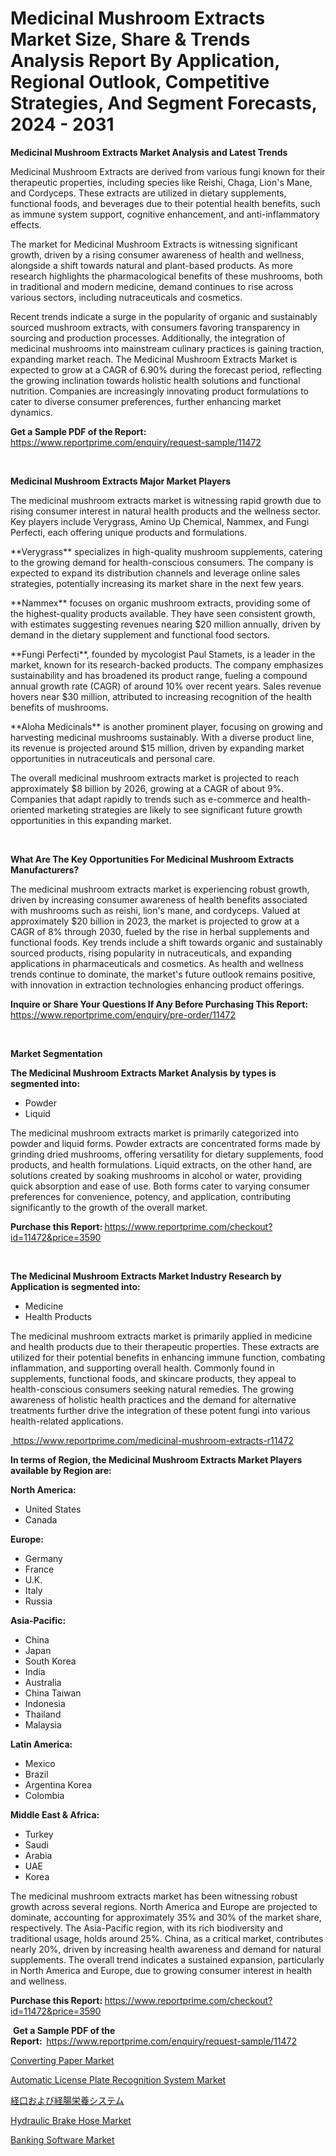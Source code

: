 <p><h1>Medicinal Mushroom Extracts Market Size, Share & Trends Analysis Report By Application, Regional Outlook, Competitive Strategies, And Segment Forecasts, 2024 - 2031</h1></p><p><strong>Medicinal Mushroom Extracts Market Analysis and Latest Trends</strong></p>
<p><p>Medicinal Mushroom Extracts are derived from various fungi known for their therapeutic properties, including species like Reishi, Chaga, Lion's Mane, and Cordyceps. These extracts are utilized in dietary supplements, functional foods, and beverages due to their potential health benefits, such as immune system support, cognitive enhancement, and anti-inflammatory effects.</p><p>The market for Medicinal Mushroom Extracts is witnessing significant growth, driven by a rising consumer awareness of health and wellness, alongside a shift towards natural and plant-based products. As more research highlights the pharmacological benefits of these mushrooms, both in traditional and modern medicine, demand continues to rise across various sectors, including nutraceuticals and cosmetics.</p><p>Recent trends indicate a surge in the popularity of organic and sustainably sourced mushroom extracts, with consumers favoring transparency in sourcing and production processes. Additionally, the integration of medicinal mushrooms into mainstream culinary practices is gaining traction, expanding market reach. The Medicinal Mushroom Extracts Market is expected to grow at a CAGR of 6.90% during the forecast period, reflecting the growing inclination towards holistic health solutions and functional nutrition. Companies are increasingly innovating product formulations to cater to diverse consumer preferences, further enhancing market dynamics.</p></p>
<p><strong>Get a Sample PDF of the Report:&nbsp;</strong> <a href="https://www.reportprime.com/enquiry/request-sample/11472">https://www.reportprime.com/enquiry/request-sample/11472</a></p>
<p>&nbsp;</p>
<p><strong>Medicinal Mushroom Extracts Major Market Players</strong></p>
<p><p>The medicinal mushroom extracts market is witnessing rapid growth due to rising consumer interest in natural health products and the wellness sector. Key players include Verygrass, Amino Up Chemical, Nammex, and Fungi Perfecti, each offering unique products and formulations.</p><p>**Verygrass** specializes in high-quality mushroom supplements, catering to the growing demand for health-conscious consumers. The company is expected to expand its distribution channels and leverage online sales strategies, potentially increasing its market share in the next few years.</p><p>**Nammex** focuses on organic mushroom extracts, providing some of the highest-quality products available. They have seen consistent growth, with estimates suggesting revenues nearing $20 million annually, driven by demand in the dietary supplement and functional food sectors.</p><p>**Fungi Perfecti**, founded by mycologist Paul Stamets, is a leader in the market, known for its research-backed products. The company emphasizes sustainability and has broadened its product range, fueling a compound annual growth rate (CAGR) of around 10% over recent years. Sales revenue hovers near $30 million, attributed to increasing recognition of the health benefits of mushrooms.</p><p>**Aloha Medicinals** is another prominent player, focusing on growing and harvesting medicinal mushrooms sustainably. With a diverse product line, its revenue is projected around $15 million, driven by expanding market opportunities in nutraceuticals and personal care.</p><p>The overall medicinal mushroom extracts market is projected to reach approximately $8 billion by 2026, growing at a CAGR of about 9%. Companies that adapt rapidly to trends such as e-commerce and health-oriented marketing strategies are likely to see significant future growth opportunities in this expanding market.</p></p>
<p>&nbsp;</p>
<p><strong>What Are The Key Opportunities For Medicinal Mushroom Extracts Manufacturers?</strong></p>
<p><p>The medicinal mushroom extracts market is experiencing robust growth, driven by increasing consumer awareness of health benefits associated with mushrooms such as reishi, lion's mane, and cordyceps. Valued at approximately $20 billion in 2023, the market is projected to grow at a CAGR of 8% through 2030, fueled by the rise in herbal supplements and functional foods. Key trends include a shift towards organic and sustainably sourced products, rising popularity in nutraceuticals, and expanding applications in pharmaceuticals and cosmetics. As health and wellness trends continue to dominate, the market's future outlook remains positive, with innovation in extraction technologies enhancing product offerings.</p></p>
<p><strong>Inquire or Share Your Questions If Any Before Purchasing This Report:</strong> <a href="https://www.reportprime.com/enquiry/pre-order/11472">https://www.reportprime.com/enquiry/pre-order/11472</a></p>
<p>&nbsp;</p>
<p><strong>Market Segmentation</strong></p>
<p><strong>The Medicinal Mushroom Extracts Market Analysis by types is segmented into:</strong></p>
<p><ul><li>Powder</li><li>Liquid</li></ul></p>
<p><p>The medicinal mushroom extracts market is primarily categorized into powder and liquid forms. Powder extracts are concentrated forms made by grinding dried mushrooms, offering versatility for dietary supplements, food products, and health formulations. Liquid extracts, on the other hand, are solutions created by soaking mushrooms in alcohol or water, providing quick absorption and ease of use. Both forms cater to varying consumer preferences for convenience, potency, and application, contributing significantly to the growth of the overall market.</p></p>
<p><strong>Purchase this Report:&nbsp;</strong><a href="https://www.reportprime.com/checkout?id=11472&price=3590">https://www.reportprime.com/checkout?id=11472&price=3590</a></p>
<p>&nbsp;</p>
<p><strong>The Medicinal Mushroom Extracts Market Industry Research by Application is segmented into:</strong></p>
<p><ul><li>Medicine</li><li>Health Products</li></ul></p>
<p><p>The medicinal mushroom extracts market is primarily applied in medicine and health products due to their therapeutic properties. These extracts are utilized for their potential benefits in enhancing immune function, combating inflammation, and supporting overall health. Commonly found in supplements, functional foods, and skincare products, they appeal to health-conscious consumers seeking natural remedies. The growing awareness of holistic health practices and the demand for alternative treatments further drive the integration of these potent fungi into various health-related applications.</p></p>
<p><a href="https://www.reportprime.com/medicinal-mushroom-extracts-r11472">&nbsp;https://www.reportprime.com/medicinal-mushroom-extracts-r11472</a></p>
<p><strong>In terms of Region, the Medicinal Mushroom Extracts Market Players available by Region are:</strong></p>
<p>
    <p> <strong> North America: </strong>
        <ul>
            <li>United States</li>
            <li>Canada</li>
        </ul>
        </p> 
    <p> <strong> Europe: </strong>
        <ul>
            <li>Germany</li>
            <li>France</li>
            <li>U.K.</li>
            <li>Italy</li>
            <li>Russia</li>
        </ul>
        </p> 
    <p> <strong> Asia-Pacific: </strong>
        <ul>
            <li>China</li>
            <li>Japan</li>
            <li>South Korea</li>
            <li>India</li>
            <li>Australia</li>
            <li>China Taiwan</li>
            <li>Indonesia</li>
            <li>Thailand</li>
            <li>Malaysia</li>
        </ul>
        </p> 
    <p> <strong> Latin America: </strong>
        <ul>
            <li>Mexico</li>
            <li>Brazil</li>
            <li>Argentina Korea</li>
            <li>Colombia</li>
        </ul>
        </p> 
    <p> <strong> Middle East & Africa: </strong>
        <ul>
            <li>Turkey</li>
            <li>Saudi</li>
            <li>Arabia</li>
            <li>UAE</li>
            <li>Korea</li>
        </ul>
    </p>
    </p>
<p><p>The medicinal mushroom extracts market has been witnessing robust growth across several regions. North America and Europe are projected to dominate, accounting for approximately 35% and 30% of the market share, respectively. The Asia-Pacific region, with its rich biodiversity and traditional usage, holds around 25%. China, as a critical market, contributes nearly 20%, driven by increasing health awareness and demand for natural supplements. The overall trend indicates a sustained expansion, particularly in North America and Europe, due to growing consumer interest in health and wellness.</p></p>
<p><strong>Purchase this Report: </strong><a href="https://www.reportprime.com/checkout?id=11472&price=3590">https://www.reportprime.com/checkout?id=11472&price=3590</a></p>
<p>&nbsp;<strong>Get a Sample PDF of the Report:&nbsp;&nbsp;</strong><a href="https://www.reportprime.com/enquiry/request-sample/11472">https://www.reportprime.com/enquiry/request-sample/11472</a></p>
<p><strong></strong></p>
<p><p><a href="https://medium.com/@nedaaracarrol/converting-paper-market-forecasts-market-trends-and-impact-analysis-2024-2031-336de167ce65">Converting Paper Market</a></p><p><a href="https://issuu.com/reportprime-2/docs/automatic-license-plate-recognition_5c07c0da6885b2">Automatic License Plate Recognition System Market</a></p><p><a href="https://medium.com/@uyjtuy6/oral-and-enteral-nutrition-system-market-%E3%81%AF-%E3%82%B3%E3%82%B9%E3%83%88%E7%AE%A1%E7%90%86%E3%81%A8%E5%8A%B9%E7%8E%87%E5%90%91%E4%B8%8A%E3%82%92%E5%84%AA%E5%85%88%E3%81%97%E3%81%BE%E3%81%99-%E3%81%95%E3%82%89%E3%81%AB-%E5%A0%B1%E5%91%8A%E6%9B%B8%E3%81%AF%E5%B8%82%E5%A0%B4%E3%81%AE%E9%9C%80%E8%A6%81%E9%9D%A2%E3%81%A8%E4%BE%9B%E7%B5%A6%E9%9D%A2%E3%81%AE%E4%B8%A1%E6%96%B9%E3%82%92%E3%82%AB%E3%83%90%E3%83%BC%E3%81%97%E3%81%A6%E3%81%84%E3%81%BE%E3%81%99-oral-598793cb20fe">経口および経腸栄養システム</a></p><p><a href="https://issuu.com/reportprime-2/docs/hydraulic-brake-hose-market-size-20_2b61ee04507bc5">Hydraulic Brake Hose Market</a></p><p><a href="https://www.linkedin.com/pulse/market-dynamics-future-trends-global-banking-software-sector-forecasted-ojwsf?trackingId=8qa1gp7QTCmrOZRBdFrXgQ%3D%3D">Banking Software Market</a></p></p>
